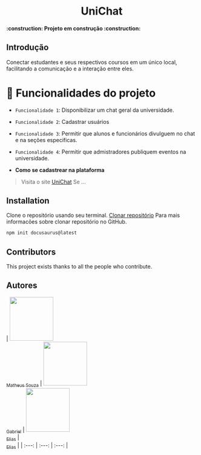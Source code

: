 <div align="center">
  <h1 align="center">
    UniChat
    <br />
  </h1>
</div>

<h4 align="left"> 
	:construction:  Projeto em construção  :construction:
</h4>


## Introdução 

Conectar estudantes e seus respectivos coursos em um único local, facilitando a comunicação e a interação entre eles.

# :hammer: Funcionalidades do projeto
- `Funcionalidade 1`: Disponibilizar um chat geral da universidade.
- `Funcionalidade 2`: Cadastrar usuários
- `Funcionalidade 3`: Permitir que alunos e funcionários divulguem no chat e na seções especificas.
- `Funcionalidade 4`: Permitir que admistradores publiquem eventos na universidade.

- **Como se cadastrear na plataforma**

> Visita o site [UniChat](https://localhost:8000)
> Se ...

## Installation

Clone o repositório usando seu terminal.
[Clonar repositório](https://docs.github.com/pt/repositories/creating-and-managing-repositories/cloning-a-repository) Para mais informacões sobre clonar repositório no GitHub.

```bash
npm init docusaurus@latest
```


## Contributors

This project exists thanks to all the people who contribute. <a href="https"></a>

## Autores
| [<img loading="lazy" src="https://avatars.githubusercontent.com/MattSouzaDev?v=4" width=115><br><sub>Matheus Souza</sub>](https://github.com/MattSouzaDev) |  [<img loading="lazy" src="#https://avatars.githubuserscontent.com/" width=115><br><sub>Gabriel</sub>](https://github.com) |  [<img loading="lazy" src="?v=4" width=115><br><sub>Elias</sub>](https://github.com) | [<img loading="lazy" src=" " width=115><br><sub>Elias</sub>](https://github.com) |
| :---: | :---: | :---: |
